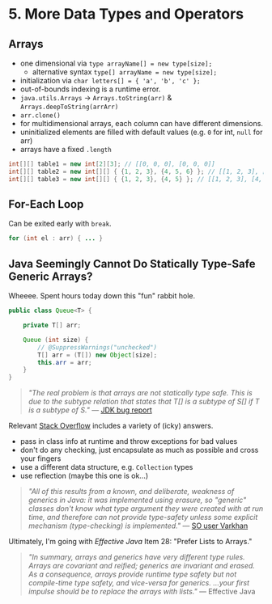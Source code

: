 # 5. More Data Types and Operators

## Arrays

- one dimensional via `type arrayName[] = new type[size];`
  - alternative syntax `type[] arrayName = new type[size];`
- initialization via `char letters[] = { 'a', 'b', 'c' };`
- out-of-bounds indexing is a runtime error.
- `java.utils.Arrays` -> `Arrays.toString(arr)` & `Arrays.deepToString(arrArr)`
- `arr.clone()`
- for multidimensional arrays, each column can have different dimensions.
- uninitialized elements are filled with default values (e.g. `0` for int, `null` for arr)
- arrays have a fixed `.length`

```java
int[][] table1 = new int[2][3]; // [[0, 0, 0], [0, 0, 0]]
int[][] table2 = new int[][] { {1, 2, 3}, {4, 5, 6} }; // [[1, 2, 3], [4, 5, 6]]
int[][] table3 = new int[][] { {1, 2, 3}, {4, 5} }; // [[1, 2, 3], [4, 5]]
```

## For-Each Loop

Can be exited early with `break`.

```java
for (int el : arr) { ... }
```

## Java Seemingly Cannot Do Statically Type-Safe Generic Arrays?

Wheeee. Spent hours today down this "fun" rabbit hole.

```java
public class Queue<T> {

    private T[] arr;

    Queue (int size) {
        // @SuppressWarnings("unchecked")
        T[] arr = (T[]) new Object[size];
        this.arr = arr;
    }
}
```

> _"The real problem is that arrays are not statically type safe. This is due to the subtype relation that states that T[] is a subtype of S[] if T is a subtype of S."_ — [JDK bug report](https://bugs.openjdk.java.net/browse/JDK-5105887?focusedCommentId=12266705&page=com.atlassian.jira.plugin.system.issuetabpanels%3Acomment-tabpanel#comment-12266705)

Relevant [Stack Overflow](https://stackoverflow.com/questions/529085/how-to-create-a-generic-array-in-java) includes a variety of (icky) answers.

- pass in class info at runtime and throw exceptions for bad values
- don't do any checking, just encapsulate as much as possible and cross your fingers
- use a different data structure, e.g. `Collection` types
- use reflection (maybe this one is ok…)

> _"All of this results from a known, and deliberate, weakness of generics in Java: it was implemented using erasure, so "generic" classes don't know what type argument they were created with at run time, and therefore can not provide type-safety unless some explicit mechanism (type-checking) is implemented."_ — [SO user Varkhan](https://stackoverflow.com/a/530289/4876305)

Ultimately, I'm going with _Effective Java_ Item 28: "Prefer Lists to Arrays."

> _"In summary, arrays and generics have very different type rules. Arrays are covariant and reified; generics are invariant and erased. As a consequence, arrays provide runtime type safety but not compile-time type safety, and vice-versa for generics. …your first impulse should be to replace the arrays with lists."_ — Effective Java
